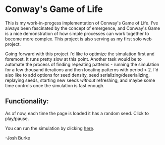 
# Conway's Game of Life
This is my work-in-progess implementation of Conway's Game of Life. I've always been fascinated by the concept of emergence, and Conway's Game is a nice demonstration of how simple processes can work together to become more complex.
This project is also serving as my first solo web project.

Going forward with this project I'd like to optimize the simulation first and foremost. It runs pretty slow at this point. Another task would be to automate the process of finding repeating patterns - running the simulation for a few thousand iterations and then locating patterns with period > 2. I'd also like to add options for seed density, seed serializing/deserializing, replaying seeds, starting new seeds *without* refreshing, and maybe some time controls once the simulation is fast enough.

## Functionality:
As of now, each time the page is loaded it has a random seed. Click to play/pause.

You can run the simulation by clicking [here](http://htmlpreview.github.com/?https://github.com/JoshBurke/Conway/blob/master/docs/index.html).

-Josh Burke
